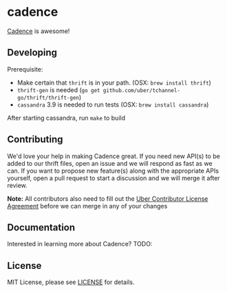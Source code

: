 cadence 
==============
[Cadence](https://eng.uber.com/) is awesome!

Developing
----------

Prerequisite:
* Make certain that `thrift` is in your path. (OSX: `brew install thrift`) 
* `thrift-gen` is needed (`go get github.com/uber/tchannel-go/thrift/thrift-gen`)
* `cassandra` 3.9 is needed to run tests (OSX: `brew install cassandra`)

After starting cassandra, run `make` to build

Contributing
------------
We'd love your help in making Cadence great. If you need new API(s) to be added to our thrift files, open an issue and we will respond as fast as we can. If you want to propose new feature(s) along with the appropriate APIs yourself, open a pull request to start a discussion and we will merge it after review.

**Note:** All contributors also need to fill out the [Uber Contributor License Agreement](http://t.uber.com/cla) before we can merge in any of your changes

Documentation
--------------
Interested in learning more about Cadence? TODO:

License
-------
MIT License, please see [LICENSE](https://github.com/uber/cherami-thrift/blob/master/LICENSE) for details.
